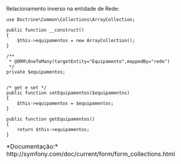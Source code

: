 Relacionamento inverso na entidade de Rede: 

    use Doctrine\Common\Collections\ArrayCollection;

    public function __construct()
    {
        $this->equipamentos = new ArrayCollection();
    }

    /**
     * @ORM\OneToMany(targetEntity="Equipamento",mappedBy="rede")
     */
    private $equipamentos;


    /* get e set */
    public function setEquipamentos($equipamentos)
    {
        $this->equipamentos = $equipamentos;
    }

    public function getEquipamentos()
    {
        return $this->equipamentos;
    }

<div style="font-size: 16px;"> *Documentação:* http://symfony.com/doc/current/form/form_collections.html </div>



